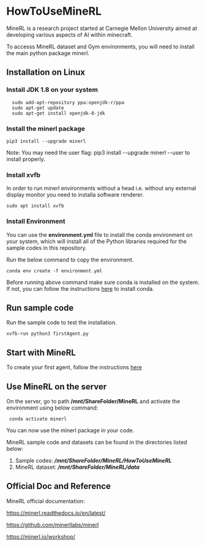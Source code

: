 # HowToUseMineRL

MineRL is a research project started at Carnegie Mellon University aimed at developing various aspects of AI within minecraft.

To accesss MineRL dataset and Gym environments, you will need to install the main python package minerl.

## Installation on Linux

### Install JDK 1.8 on your system

  ```
    sudo add-apt-repository ppa:openjdk-r/ppa
    sudo apt-get update
    sudo apt-get install openjdk-8-jdk
  ```

### Install the minerl package
```
pip3 install --upgrade minerl
```
Note: You may need the user flag: pip3 install --upgrade minerl --user to install properly.

### Install xvfb

In order to run minerl environments without a head i.e. without any external display monitor you need to installa software renderer.

```
sudo apt install xvfb
```

### Install Environment ###
You can use the **environment.yml** file to install the conda environment on your system, which will install all of the Python libraries required for the sample codes in this repository.

Run the below command to copy the environment. 
```
conda env create -f environment.yml
```
Before running above command make sure conda is installed on the system. If not, you can follow the instructions [here](https://phoenixnap.com/kb/how-to-install-anaconda-ubuntu-18-04-or-20-04) to install conda.

## Run sample code

Run the sample code to test the installation.
```
xvfb-run python3 firstAgent.py
```

## Start with MineRL ##
To create your first agent, follow the instructions [here](https://github.com/ankitagarg26/HowToUseMineRL/blob/main/CreateAgent.md)

## Use MineRL on the server ##
On the server, go to path **/mnt/ShareFolder/MineRL** and activate the environment using below command:
```
 conda activate minerl
```
You can now use the minerl package in your code.

MineRL sample code and datasets can be found in the directories listed below: 
1. Sample codes: ***/mnt/ShareFolder/MineRL/HowToUseMineRL***
2. MineRL dataset: ***/mnt/ShareFolder/MineRL/data***

## Official Doc and Reference

MineRL official documentation: 

https://minerl.readthedocs.io/en/latest/

https://github.com/minerllabs/minerl

https://minerl.io/workshop/






